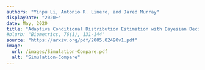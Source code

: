```yaml
---
authors: "Yinpu Li, Antonio R. Linero, and Jared Murray"
displayDate: "2020+"
date: May, 2020
title: "Adaptive Conditional Distribution Estimation with Bayesian Decision Tree Ensembles"
#blurb: "Biometrics, 76(1), 131-144"
source: "https://arxiv.org/pdf/2005.02490v1.pdf"
image:
  url: /images/Simulation-Compare.pdf
  alt: "Simulation-Compare"
---
```

